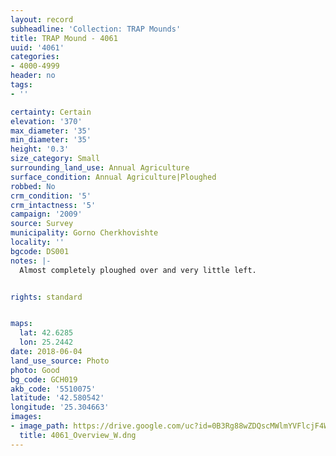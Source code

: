 ```yaml
---
layout: record
subheadline: 'Collection: TRAP Mounds'
title: TRAP Mound - 4061
uuid: '4061'
categories:
- 4000-4999
header: no
tags:
- ''

certainty: Certain
elevation: '370'
max_diameter: '35'
min_diameter: '35'
height: '0.3'
size_category: Small
surrounding_land_use: Annual Agriculture
surface_condition: Annual Agriculture|Ploughed
robbed: No
crm_condition: '5'
crm_intactness: '5'
campaign: '2009'
source: Survey
municipality: Gorno Cherkhovishte
locality: ''
bgcode: DS001
notes: |-
  Almost completely ploughed over and very little left.


rights: standard


maps:
  lat: 42.6285
  lon: 25.2442
date: 2018-06-04
land_use_source: Photo
photo: Good
bg_code: GCH019
akb_code: '5510075'
latitude: '42.580542'
longitude: '25.304663'
images:
- image_path: https://drive.google.com/uc?id=0B3Rg88wZDQscMWlmYVFlcjF4WTA
  title: 4061_Overview_W.dng
---
```

